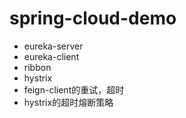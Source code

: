 # spring-cloud-demo
* eureka-server
* eureka-client
* ribbon
* hystrix
* feign-client的重试，超时
* hystrix的超时熔断策略
